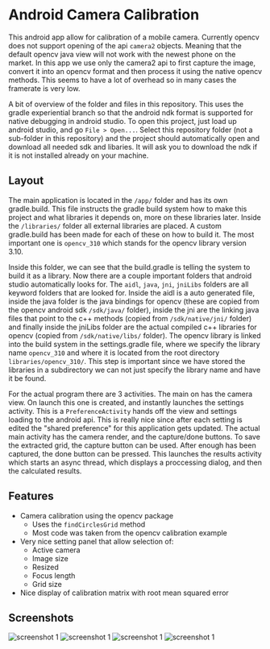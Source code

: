 # Android Camera Calibration

This android app allow for calibration of a mobile camera. Currently opencv does not support opening of the api `camera2` objects. Meaning that the default opencv java view will not work with the newest phone on the market. In this app we use only the camera2 api to first capture the image, convert it into an opencv format and then process it using the native opencv methods. This seems to have a lot of overhead so in many cases the framerate is very low.

A bit of overview of the folder and files in this repository. This uses the gradle experiential branch so that the android ndk format is supported for native debugging in android studio. To open this project, just load up android studio, and go `File > Open...`. Select this repository folder (not a sub-folder in this repository) and the project should automatically open and download all needed sdk and libaries. It will ask you to download the ndk if it is not installed already on your machine.

## Layout

The main application is located in the `/app/` folder and has its own gradle.build. This file instructs the gradle build system how to make this project and what libraries it depends on, more on these libraries later. Inside the `/libraries/` folder all external libraries are placed. A custom gradle.build has been made for each of these on how to build it. The most important one is `opencv_310` which stands for the opencv library version 3.10.

Inside this folder, we can see that the build.gradle is telling the system to build it as a library. Now there are a couple important folders that android studio automatically looks for. The `aidl`, `java`, `jni`, `jniLibs` folders are all keyword folders that are looked for. Inside the aidl is a auto generated file, inside the java folder is the java bindings for opencv (these are copied from the opencv android sdk `/sdk/java/` folder), inside the jni are the linking java files that point to the c++ methods (copied from `/sdk/native/jni/` folder) and finally inside the jniLibs folder are the actual compiled c++ libraries for opencv (copied from `/sdk/native/libs/` folder). The opencv library is linked into the build system in the settings.gradle file, where we specify the library name `opencv_310` and where it is located from the root directory `libraries/opencv_310/`. This step is important since we have stored the libraries in a subdirectory we can not just specify the library name and have it be found.

For the actual program there are 3 activities. The main on has the camera view. On launch this one is created, and instantly launches the settings activity. This is a `PreferenceActivity` hands off the view and settings loading to the android api. This is really nice since after each setting is edited the "shared preference" for this application gets updated. The actual main activity has the camera render, and the capture/done buttons. To save the extracted grid, the capture button can be used. After enough has been captured, the done button can be pressed. This launches the results activity which starts an async thread, which displays a proccessing dialog, and then the calculated results.

## Features

* Camera calibration using the opencv package
    * Uses the `findCirclesGrid` method
    * Most code was taken from the opencv calibration example
* Very nice setting panel that allow selection of:
    * Active camera
    * Image size
    * Resized
    * Focus length
    * Grid size
* Nice display of calibration matrix with root mean squared error


## Screenshots

![screenshot 1](./images/Screenshot_20160627-125906.png)
![screenshot 1](./images/Screenshot_20160627-125658.png)
![screenshot 1](./images/Screenshot_20160627-125718.png)
![screenshot 1](./images/Screenshot_20160627-125626.png)
